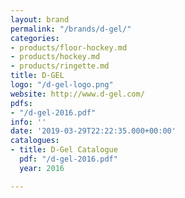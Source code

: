 ```yaml
---
layout: brand
permalink: "/brands/d-gel/"
categories:
- products/floor-hockey.md
- products/hockey.md
- products/ringette.md
title: D-GEL
logo: "/d-gel-logo.png"
website: http://www.d-gel.com/
pdfs:
- "/d-gel-2016.pdf"
info: ''
date: '2019-03-29T22:22:35.000+00:00'
catalogues:
- title: D-Gel Catalogue
  pdf: "/d-gel-2016.pdf"
  year: 2016

---
```

